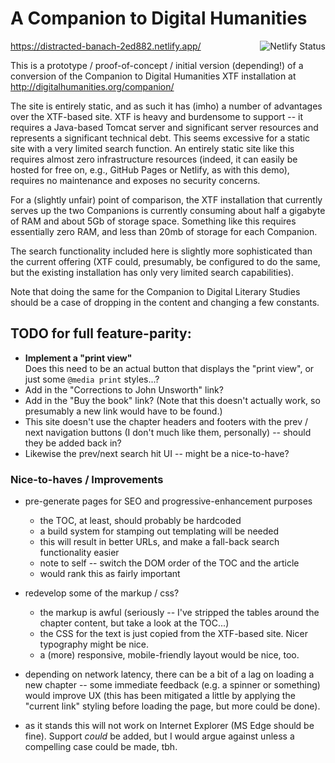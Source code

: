 # A Companion to Digital Humanities
<a href="https://app.netlify.com/sites/distracted-banach-2ed882/deploys"><img src="https://api.netlify.com/api/v1/badges/957c205d-5a3b-4b3b-9293-23607c822765/deploy-status" align="right" alt="Netlify Status"></a>
https://distracted-banach-2ed882.netlify.app/

This is a prototype / proof-of-concept / initial version (depending!) of a conversion of the Companion to Digital Humanities XTF installation at http://digitalhumanities.org/companion/

The site is entirely static, and as such it has (imho) a number of advantages over the XTF-based site.  XTF is heavy and burdensome to support -- it requires a Java-based Tomcat server and significant server resources and represents a significant technical debt.  This seems excessive for a static site with a very limited search function.  An entirely static site like this requires almost zero infrastructure resources (indeed, it can easily be hosted for free on, e.g., GitHub Pages or Netlify, as with this demo), requires no maintenance and exposes no security concerns.

For a (slightly unfair) point of comparison, the XTF installation that currently serves up the two Companions is currently consuming about half a gigabyte of RAM and about 5Gb of storage space.  Something like this requires essentially zero RAM, and less than 20mb of storage for each Companion.

The search functionality included here is slightly more sophisticated than the current offering (XTF could, presumably, be configured to do the same, but the existing installation has only very limited search capabilities).

Note that doing the same for the Companion to Digital Literary Studies should be a case of dropping in the content and changing a few constants.


## TODO for full feature-parity:
* **Implement a "print view"**  
  Does this need to be an actual button that displays the "print view", or just some `@media print` styles...?
* Add in the "Corrections to John Unsworth" link?
* Add in the "Buy the book" link? (Note that this doesn't actually work, so presumably a new link would have to be found.)
* This site doesn't use the chapter headers and footers with the prev / next navigation buttons (I don't much like them, personally) -- should they be added back in?
* Likewise the prev/next search hit UI -- might be a nice-to-have?

### Nice-to-haves / Improvements
* pre-generate pages for SEO and progressive-enhancement purposes
  * the TOC, at least, should probably be hardcoded
  * a build system for stamping out templating will be needed
  * this will result in better URLs, and make a fall-back search functionality easier
  * note to self -- switch the DOM order of the TOC and the article
  * would rank this as fairly important

* redevelop some of the markup / css?
  * the markup is awful (seriously -- I've stripped the tables around the chapter content, but take a look at the TOC...)
  * the CSS for the text is just copied from the XTF-based site.  Nicer typography might be nice.
  * a (more) responsive, mobile-friendly layout would be nice, too.

* depending on network latency, there can be a bit of a lag on loading a new chapter -- some immediate feedback (e.g. a spinner or something) would improve UX (this has been mitigated a little by applying the "current link" styling before loading the page, but more could be done).

* as it stands this will not work on Internet Explorer (MS Edge should be fine).  Support *could* be added, but I would argue against unless a compelling case could be made, tbh.
